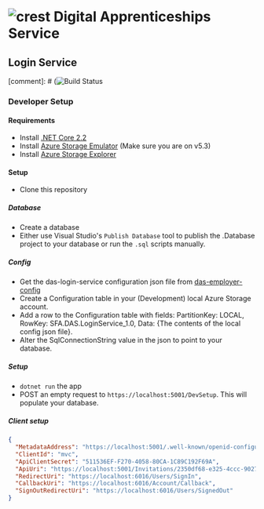# ![crest](https://assets.publishing.service.gov.uk/government/assets/crests/org_crest_27px-916806dcf065e7273830577de490d5c7c42f36ddec83e907efe62086785f24fb.png) Digital Apprenticeships Service

##  Login Service

[comment]: # (![Build Status](https://sfa-gov-uk.visualstudio.com/_apis/public/build/definitions/c39e0c0b-7aff-4606-b160-3566f3bbce23/1496/badge)

### Developer Setup

#### Requirements

- Install [.NET Core 2.2](https://www.microsoft.com/net/download)
- Install [Azure Storage Emulator](https://go.microsoft.com/fwlink/?linkid=717179&clcid=0x409) (Make sure you are on v5.3)
- Install [Azure Storage Explorer](http://storageexplorer.com/)

#### Setup

- Clone this repository

##### Database

- Create a database
- Either use Visual Studio's `Publish Database` tool to publish the .Database project to your database or run the `.sql` scripts manually.

##### Config

- Get the das-login-service configuration json file from [das-employer-config](https://github.com/SkillsFundingAgency/das-employer-config/blob/master/das-login-service/SFA.DAS.LoginService.json)
- Create a Configuration table in your (Development) local Azure Storage account.
- Add a row to the Configuration table with fields: PartitionKey: LOCAL, RowKey: SFA.DAS.LoginService_1.0, Data: {The contents of the local config json file}.
- Alter the SqlConnectionString value in the json to point to your database.

##### Setup
- `dotnet run` the app
- POST an empty request to `https://localhost:5001/DevSetup`.  This will populate your database.


##### Client setup

```json
{
  "MetadataAddress": "https://localhost:5001/.well-known/openid-configuration",
  "ClientId": "mvc",
  "ApiClientSecret": "511536EF-F270-4058-80CA-1C89C192F69A",
  "ApiUri": "https://localhost:5001/Invitations/2350df68-e325-4ccc-9027-e1051e48d4a7",   <- This GUID needs to be the Id of the record in LoginService.Clients table
  "RedirectUri": "https://localhost:6016/Users/SignIn",
  "CallbackUri": "https://localhost:6016/Account/Callback",
  "SignOutRedirectUri": "https://localhost:6016/Users/SignedOut"
}
  ```